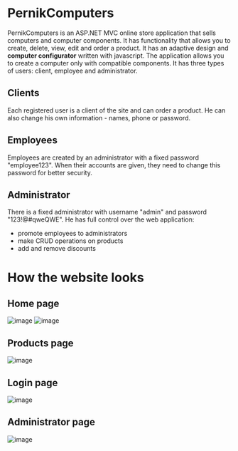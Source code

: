 # PernikComputers
PernikComputers is an ASP.NET MVC online store application that sells computers and computer components. It has functionality that allows you to create, delete, view, edit and order a product. It has an adaptive design and **computer configurator** written with javascript. The application allows you to create a computer only with compatible components. It has three types of users: client, employee and administrator. 
## Clients
Each registered user is a client of the site and can order a product. He can also change his own information - names, phone or password.
## Employees
Employees are created by an administrator with a fixed password "employee123". When their accounts are given, they need to change this password for better security.
## Administrator
There is a fixed administrator with username "admin" and password "123!@#qweQWE". He has full control over the web application:
- promote employees to administrators
- make CRUD operations on products
- add and remove discounts
# How the website looks
## Home page

![image](https://user-images.githubusercontent.com/68680691/215352229-3503c364-2c4d-472f-b886-5d30b28644ff.png)
![image](https://user-images.githubusercontent.com/68680691/215352242-dde9f268-3ef7-499b-8a78-41e5513b5ef5.png)

## Products page
![image](https://user-images.githubusercontent.com/68680691/215352381-ea530036-7196-4158-a0c3-cea5f371ab2e.png)

## Login page
![image](https://user-images.githubusercontent.com/68680691/215352399-e38e0976-7b9c-4d71-8348-d3f43541179f.png)

## Administrator page
![image](https://user-images.githubusercontent.com/68680691/215352427-85c246a2-b80a-4e4c-995f-02cfa7dfd57c.png)
